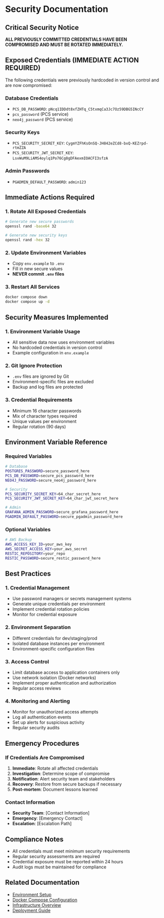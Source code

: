 # Security Documentation

## Critical Security Notice

**ALL PREVIOUSLY COMMITTED CREDENTIALS HAVE BEEN COMPROMISED AND MUST BE ROTATED IMMEDIATELY.**

## Exposed Credentials (IMMEDIATE ACTION REQUIRED)

The following credentials were previously hardcoded in version control and are now compromised:

### Database Credentials
- `PCS_DB_PASSWORD`: `pNcq1IDDdt8xfZHTq_C5txmqCa3Jc7Oz59DBG5INcCY`
- `pcs_password` (PCS service)
- `neo4j_password` (PCS service)

### Security Keys
- `PCS_SECURITY_SECRET_KEY`: `CygmYZFhKsOnSQ-JH842eZCd8-bxQ-KEZrpd-rtmZZA`
- `PCS_SECURITY_JWT_SECRET_KEY`: `LsvWuM9LiAMS4oylq1Po76Cg8gDFAexmIOACFI3sfzA`

### Admin Passwords
- `PGADMIN_DEFAULT_PASSWORD`: `admin123`

## Immediate Actions Required

### 1. Rotate All Exposed Credentials
```bash
# Generate new secure passwords
openssl rand -base64 32

# Generate new security keys
openssl rand -hex 32
```

### 2. Update Environment Variables
- Copy `env.example` to `.env`
- Fill in new secure values
- **NEVER commit `.env` files**

### 3. Restart All Services
```bash
docker compose down
docker compose up -d
```

## Security Measures Implemented

### 1. Environment Variable Usage
- All sensitive data now uses environment variables
- No hardcoded credentials in version control
- Example configuration in `env.example`

### 2. Git Ignore Protection
- `.env` files are ignored by Git
- Environment-specific files are excluded
- Backup and log files are protected

### 3. Credential Requirements
- Minimum 16 character passwords
- Mix of character types required
- Unique values per environment
- Regular rotation (90 days)

## Environment Variable Reference

### Required Variables
```bash
# Database
POSTGRES_PASSWORD=secure_password_here
PCS_DB_PASSWORD=secure_pcs_password_here
NEO4J_PASSWORD=secure_neo4j_password_here

# Security
PCS_SECURITY_SECRET_KEY=64_char_secret_here
PCS_SECURITY_JWT_SECRET_KEY=64_char_jwt_secret_here

# Admin
GRAFANA_ADMIN_PASSWORD=secure_grafana_password_here
PGADMIN_DEFAULT_PASSWORD=secure_pgadmin_password_here
```

### Optional Variables
```bash
# AWS Backup
AWS_ACCESS_KEY_ID=your_aws_key
AWS_SECRET_ACCESS_KEY=your_aws_secret
RESTIC_REPOSITORY=your_repo
RESTIC_PASSWORD=secure_restic_password_here
```

## Best Practices

### 1. Credential Management
- Use password managers or secrets management systems
- Generate unique credentials per environment
- Implement credential rotation policies
- Monitor for credential exposure

### 2. Environment Separation
- Different credentials for dev/staging/prod
- Isolated database instances per environment
- Environment-specific configuration files

### 3. Access Control
- Limit database access to application containers only
- Use network isolation (Docker networks)
- Implement proper authentication and authorization
- Regular access reviews

### 4. Monitoring and Alerting
- Monitor for unauthorized access attempts
- Log all authentication events
- Set up alerts for suspicious activity
- Regular security audits

## Emergency Procedures

### If Credentials Are Compromised
1. **Immediate**: Rotate all affected credentials
2. **Investigation**: Determine scope of compromise
3. **Notification**: Alert security team and stakeholders
4. **Recovery**: Restore from secure backups if necessary
5. **Post-mortem**: Document lessons learned

### Contact Information
- **Security Team**: [Contact Information]
- **Emergency**: [Emergency Contact]
- **Escalation**: [Escalation Path]

## Compliance Notes

- All credentials must meet minimum security requirements
- Regular security assessments are required
- Credential exposure must be reported within 24 hours
- Audit logs must be maintained for compliance

## Related Documentation

- [Environment Setup](env.example)
- [Docker Compose Configuration](docker-compose.yml)
- [Infrastructure Overview](INFRASTRUCTURE_REPOSITORY.md)
- [Deployment Guide](DEPLOYMENT.md)
